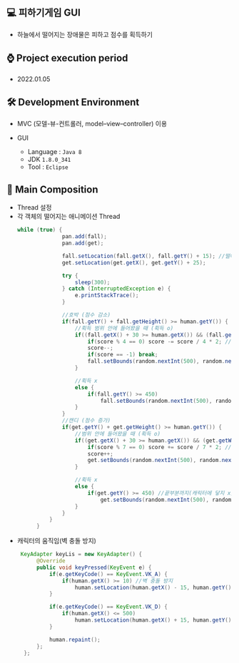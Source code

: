 ## 💻 피하기게임 GUI
- 하늘에서 떨어지는 장애물은 피하고 점수를 획득하기

## ⌚ Project execution period
  - 2022.01.05

## 🛠 Development Environment
- MVC (모델-뷰-컨트롤러, model–view–controller) 이용
- GUI
  
  - Language : `Java 8` 
  - JDK `1.8.0_341`
  - Tool : `Eclipse`

## 📃 Main Composition
- Thread 설정
- 각 객체의 떨어지는 애니메이션 Thread
  ```java
  while (true) {
				pan.add(fall);
				pan.add(get);

				fall.setLocation(fall.getX(), fall.getY() + 15); //떨어지게
				get.setLocation(get.getX(), get.getY() + 25);

				try {
					sleep(300);
				} catch (InterruptedException e) {
					e.printStackTrace();
				}

				//호박 (점수 감소)
				if(fall.getY() + fall.getHeight() >= human.getY()) {
					//획득 범위 안에 들어왔을 때 (획득 o)
					if((fall.getX() + 30 >= human.getX()) && (fall.getWidth() + fall.getX() - 30 <= human.getWidth() + human.getX())) {
						if(score % 4 == 0) score -= score / 4 * 2; //숫자 4의 배수는 패널티
						score--;
						if(score == -1) break;
						fall.setBounds(random.nextInt(500), random.nextInt(10), 100, 100); //다시 위로 이동
					}

					//획득 x
					else {
						if(fall.getY() >= 450) 
							fall.setBounds(random.nextInt(500), random.nextInt(10), 100, 100);
					}
				}
				//캔디 (점수 증가)
				if(get.getY() + get.getHeight() >= human.getY()) {
					//범위 안에 들어왔을 때 (획득 o)
					if((get.getX() + 30 >= human.getX()) && (get.getWidth() + get.getX() - 30 <= human.getWidth() + human.getX())) {
						if(score % 7 == 0) score += score / 7 * 2; //숫자 7의 배수는 축복
						score++;
						get.setBounds(random.nextInt(500), random.nextInt(10), 100, 100); //다시 위로 이동(캐릭터에 닿았을 때)
					}

					//획득 x
					else {
						if(get.getY() >= 450) //끝부분까지(캐릭터에 닿지 x)
							get.setBounds(random.nextInt(500), random.nextInt(10), 100, 100);
					}
				}
			}			
		}
  ```
- 캐릭터의 움직임(벽 충돌 방지)
  ```java
   KeyAdapter keyLis = new KeyAdapter() {
		@Override
		public void keyPressed(KeyEvent e) {
			if(e.getKeyCode() == KeyEvent.VK_A) {
				if(human.getX() >= 10) //벽 충돌 방지
					human.setLocation(human.getX() - 15, human.getY());
			}

			if(e.getKeyCode() == KeyEvent.VK_D) {
				if(human.getX() <= 500)
					human.setLocation(human.getX() + 15, human.getY());
			}

			human.repaint();
		};
	};
  ```
